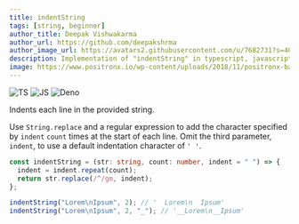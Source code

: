 ```yaml
---
title: indentString
tags: [string, beginner]
author_title: Deepak Vishwakarma
author_url: https://github.com/deepakshrma
author_image_url: https://avatars2.githubusercontent.com/u/7682731?s=400
description: Implementation of "indentString" in typescript, javascript and deno.
image: https://www.positronx.io/wp-content/uploads/2018/11/positronx-banner-1152-1.jpg
---
```


![TS](https://img.shields.io/badge/supports-typescript-blue.svg?style=flat-square)
![JS](https://img.shields.io/badge/supports-javascript-yellow.svg?style=flat-square)
![Deno](https://img.shields.io/badge/supports-deno-green.svg?style=flat-square)

Indents each line in the provided string.

Use `String.replace` and a regular expression to add the character specified by `indent` `count` times at the start of each line.
Omit the third parameter, `indent`, to use a default indentation character of `' '`.

```ts title="typescript"
const indentString = (str: string, count: number, indent = " ") => {
  indent = indent.repeat(count);
  return str.replace(/^/gm, indent);
};
```

```ts title="typescript"
indentString("Lorem\nIpsum", 2); // '  Lorem\n  Ipsum'
indentString("Lorem\nIpsum", 2, "_"); // '__Lorem\n__Ipsum'
```

